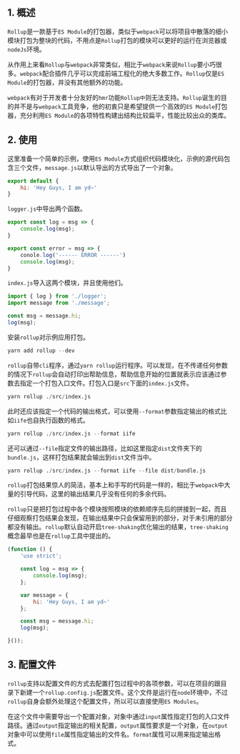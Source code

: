 ## 1. 概述

```Rollup```是一款基于```ES Module```的打包器，类似于```webpack```可以将项目中散落的细小模块打包为整块的代码，不用点是```Rollup```打包的模块可以更好的运行在浏览器或```nodeJs```环境。

从作用上来看```Rollup```与```webpack```非常类似，相比于```webpack```来说```Rollup```要小巧很多。```webpack```配合插件几乎可以完成前端工程化的绝大多数工作。```Rollup```仅是```ES Module```的打包器，并没有其他额外的功能。

```webpack```有对于开发者十分友好的```hmr```功能```Rollup中```则无法支持。```Rollup```诞生的目的并不是与```webpack```工具竞争，他的初衷只是希望提供一个高效的```ES Module```打包器，充分利用```ES Module```的各项特性构建出结构比较扁平，性能比较出众的类库。

## 2. 使用

这里准备一个简单的示例，使用```ES Module```方式组织代码模块化，示例的源代码包含三个文件，```message.js```以默认导出的方式导出了一个对象。

```js
export default {
    hi: 'Hey Guys, I am yd~'
}
```

```logger.js```中导出两个函数。

```js
export const log = msg => {
    console.log(msg);
}

export const error = msg => {
    conole.log('------ ERROR ------')
    console.log(msg);
}
```

```index.js```导入这两个模块，并且使用他们。

```js
import { log } from './logger';
import message from './message';

const msg = message.hi;
log(msg);
```

安装```rollup```对示例应用打包。

```s
yarn add rollup --dev
```

```rollup```自带```cli```程序，通过```yarn rollup```运行程序。可以发现，在不传递任何参数的情况下```rollup```会自动打印出帮助信息，帮助信息开始的位置就表示应该通过参数去指定一个打包入口文件。打包入口是```src```下面的```index.js```文件。

```s
yarn rollup ./src/index.js
```

此时还应该指定一个代码的输出格式，可以使用```--format```参数指定输出的格式比如```iife```也自执行函数的格式。

```s
yarn rollup ./src/index.js --format iife
```

还可以通过```--file```指定文件的输出路径，比如这里指定```dist```文件夹下的```bundle.js```，这样打包结果就会输出到```dist```文件当中。

```s
yarn rollup ./src/index.js --format iife --file dist/bundle.js
```

```rollup```打包结果惊人的简洁，基本上和手写的代码是一样的，相比于```webpack```中大量的引导代码，这里的输出结果几乎没有任何的多余代码。

```rollup```只是把打包过程中各个模块按照模块的依赖顺序先后的拼接到一起，而且仔细观察打包结果会发现，在输出结果中只会保留用到的部分，对于未引用的部分都没有输出。```rollup```默认自动开启```tree-shaking```优化输出的结果，```tree-shaking```概念最早也是在```rollup```工具中提出的。

```js
(function () {
    'use strict';

    const log = msg => {
        console.log(msg);
    };

    var message = {
        hi: 'Hey Guys, I am yd~'
    };

    const msg = message.hi;
    log(msg);

}());

```

## 3. 配置文件

```rollup```支持以配置文件的方式去配置打包过程中的各项参数，可以在项目的跟目录下新建一个```rollup.config.js```配置文件。这个文件是运行在```node```环境中，不过```rollup```自身会额外处理这个配置文件，所以可以直接使用```ES Modules```。

在这个文件中需要导出一个配置对象，对象中通过```input```属性指定打包的入口文件路径。通过```output```指定输出的相关配置，```output```属性要求是一个对象，在```output```对象中可以使用```file```属性指定输出的文件名。```format```属性可以用来指定输出格式。

```js